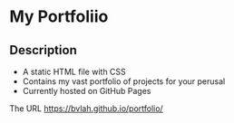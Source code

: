 # My Portfoliio

## Description
- A static HTML file with CSS
- Contains my vast portfolio of projects for your perusal
- Currently hosted on GitHub Pages

The URL <a href="https://bvlah.github.io/portfolio/" target="_blank">https://bvlah.github.io/portfolio/</a>
